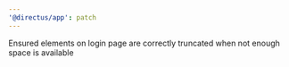 ```yaml
---
'@directus/app': patch
---
```


Ensured elements on login page are correctly truncated when not enough space is available
